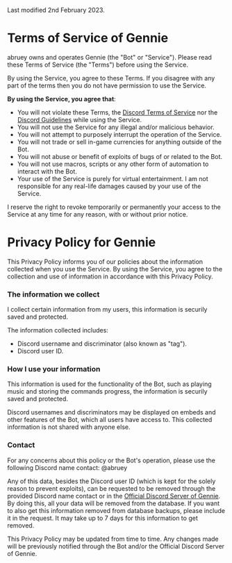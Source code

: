 Last modified 2nd February 2023.

# Terms of Service of Gennie

abruey owns and operates Gennie (the "Bot" or "Service"). Please read these Terms of Service (the "Terms") before using the Service.

By using the Service, you agree to these Terms. If you disagree with any part of the terms then you do not have permission to use the Service.

**By using the Service, you agree that**:

- You will not violate these Terms, the [Discord Terms of Service](https://discord.com/terms) nor the [Discord Guidelines](https://discord.com/guidelines) while using the Service.
- You will not use the Service for any illegal and/or malicious behavior.
- You will not attempt to purposely interrupt the operation of the Service.
- You will not trade or sell in-game currencies for anything outside of the Bot.
- You will not abuse or benefit of exploits of bugs of or related to the Bot.
- You will not use macros, scripts or any other form of automation to interact with the Bot.
- Your use of the Service is purely for virtual entertainment. I am not responsible for any real-life damages caused by your use of the Service.

I reserve the right to revoke temporarily or permanently your access to the Service at any time for any reason, with or without prior notice.

# Privacy Policy for Gennie

This Privacy Policy informs you of our policies about the information collected when you use the Service. By using the Service, you agree to the collection and use of information in accordance with this Privacy Policy.

### The information we collect

I collect certain information from my users, this information is securily saved and protected.

The information collected includes:
- Discord username and discriminator (also known as "tag").
- Discord user ID.

### How I use your information

This information is used for the functionality of the Bot, such as playing music and storing the commands progress, the information is securily saved and protected.

Discord usernames and discriminators may be displayed on embeds and other features of the Bot, which all users have access to.
This collected information is not shared with anyone else.

### Contact

For any concerns about this policy or the Bot's operation, please use the following Discord name contact: @abruey

Any of this data, besides the Discord user ID (which is kept for the solely reason to prevent exploits), can be requested to be removed through the provided Discord name contact or in the [Official Discord Server of Gennie](https://discord.gg/TPWDHnxYmT). By doing this, all your data will be removed from the database. If you want to also get this information removed from database backups, please include it in the request. It may take up to 7 days for this information to get removed.

This Privacy Policy may be updated from time to time. Any changes made will be previously notified through the Bot and/or the Official Discord Server of Gennie.
